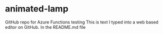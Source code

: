 # animated-lamp
GitHub repo for Azure Functions testing
This is text I typed into a web based editor on GitHub.  In the README.md file
